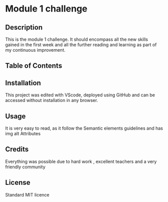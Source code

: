 # Module 1 challenge

## Description 

This is the module 1 challenge. It should encompass all the new skills gained in the first week and all the further reading and learning as part of my continuous improvement.

## Table of Contents 

## Installation

This project was edited with VScode, deployed using GitHub and can be accessed without installation in any browser.

## Usage 

It is very easy to read, as it follow the Semantic elements guidelines and has img alt Attributes

## Credits

Everything was possible due to hard work , excellent teachers and a very friendly community

## License

Standard MIT licence